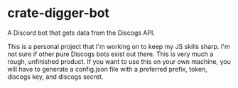 # crate-digger-bot
A Discord bot that gets data from the Discogs API.

This is a personal project that I'm working on to keep my JS skills sharp. I'm not sure if other pure Discogs bots exist out there.
This is very much a rough, unfinished product.
If you want to use this on your own machine, you will have to generate a config.json file with a preferred prefix, token, discogs key, and discogs secret.
